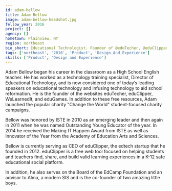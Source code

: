 ```yaml
---
id: adam-bellow
title: Adam Bellow
image: adam-bellow-headshot.jpg
fellow_year: 2016
project: []
agency: []
hometown: Plainview, NY
region: northeast
bio_short: Educational Technologist. Founder of @eduTecher, @eduClipper, @WeLearnedItApp. @EdcampUSA Board Member. Co-Founder of 2 Amazing Boys.
tags: ['northeast', '2016', 'Product', 'Design_And_Experience']
skills: ['Product', 'Design and Experience']
---
```


Adam Bellow began his career in the classroom as a High School English teacher. He has worked as a technology training specialist, Director of Educational Technology, and is now considered one of today’s leading speakers on educational technology and infusing technology to aid school reformation. He is the founder of the websites eduTecher, eduClipper, WeLearnedIt, and eduGames. In addition to these free resources, Adam launched the popular charity "Change the World" student-focused charity campaigns.

Bellow was honored by ISTE in 2010 as an emerging leader and then again in 2011 when he was named Outstanding Young Educator of the year. In 2014 he received the Making IT Happen Award from ISTE as well as Innovator of the Year from the Academy of Education Arts and Sciences.

Bellow is currently serving as CEO of eduClipper, the edtech startup that he founded in 2012. eduClipper is a free web tool focused on helping students and teachers find, share, and build valid learning experiences in a K-12 safe educational social platform.

In addition, he also serves on the Board of the EdCamp Foundation and an advisor to Alma, a modern SIS and is the co-founder of two amazing little boys.
